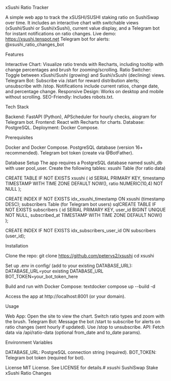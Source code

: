 xSushi Ratio Tracker

A simple web app to track the xSUSHI/SUSHI staking ratio on SushiSwap over time. It includes an interactive chart with switchable views (xSushi/Sushi or Sushi/xSushi), current value display, and a Telegram bot for instant notifications on ratio changes.
Live demo: https://xsushi.tenspot.net
Telegram bot for alerts: @xsushi_ratio_changes_bot

Features

Interactive Chart: Visualize ratio trends with Recharts, including tooltip with change percentages and brush for zooming/scrolling.
Ratio Switcher: Toggle between xSushi/Sushi (growing) and Sushi/xSushi (declining) views.
Telegram Bot: Subscribe via /start for reward distribution alerts; unsubscribe with /stop. Notifications include current ratios, change date, and percentage change.
Responsive Design: Works on desktop and mobile without scrolling.
SEO-Friendly: Includes robots.txt.

Tech Stack

Backend: FastAPI (Python), APScheduler for hourly checks, aiogram for Telegram bot.
Frontend: React with Recharts for charts.
Database: PostgreSQL.
Deployment: Docker Compose.

Prerequisites

Docker and Docker Compose.
PostgreSQL database (version 16+ recommended).
Telegram bot token (create via @BotFather).

Database Setup
The app requires a PostgreSQL database named sushi_db with user pool_user. Create the following tables:
xsushi Table (for ratio data)

CREATE TABLE IF NOT EXISTS xsushi (
    id SERIAL PRIMARY KEY,
    timestamp TIMESTAMP WITH TIME ZONE DEFAULT NOW(),
    ratio NUMERIC(10,4) NOT NULL
);

CREATE INDEX IF NOT EXISTS idx_xsushi_timestamp ON xsushi (timestamp DESC);
subscribers Table (for Telegram bot users)
sqlCREATE TABLE IF NOT EXISTS subscribers (
    id SERIAL PRIMARY KEY,
    user_id BIGINT UNIQUE NOT NULL,
    subscribed_at TIMESTAMP WITH TIME ZONE DEFAULT NOW()
);

CREATE INDEX IF NOT EXISTS idx_subscribers_user_id ON subscribers (user_id);

Installation

Clone the repo:
git clone https://github.com/petervs2/xsushi
cd xsushi

Set up .env in config/ (add to your existing DATABASE_URL):
DATABASE_URL=your existing DATABASE_URL
BOT_TOKEN=your_bot_token_here

Build and run with Docker Compose:
textdocker compose up --build -d

Access the app at http://localhost:8001 (or your domain).

Usage

Web App: Open the site to view the chart. Switch ratio types and zoom with the brush.
Telegram Bot: Message the bot /start to subscribe for alerts on ratio changes (sent hourly if updated). Use /stop to unsubscribe.
API: Fetch data via /api/ratio-data (optional from_date and to_date params).

Environment Variables

DATABASE_URL: PostgreSQL connection string (required).
BOT_TOKEN: Telegram bot token (required for bot).

License
MIT License. See LICENSE for details.# xsushi
SushiSwap Stake xSushi Ratio Changes
